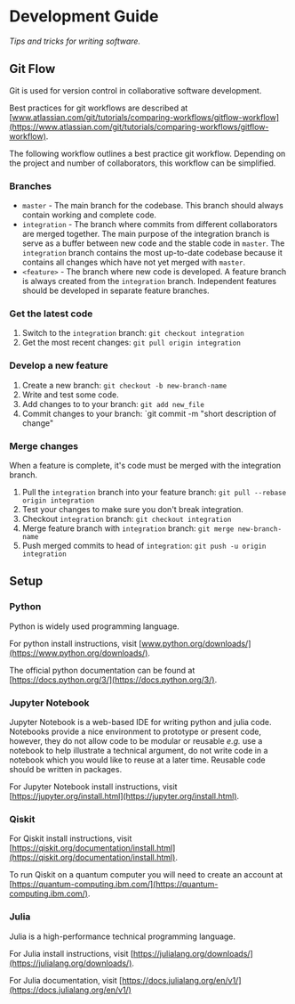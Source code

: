 # Development Guide

*Tips and tricks for writing software.*

## Git Flow

Git is used for version control in collaborative software development.

Best practices for git workflows are described at
[www.atlassian.com/git/tutorials/comparing-workflows/gitflow-workflow](https://www.atlassian.com/git/tutorials/comparing-workflows/gitflow-workflow).

The following workflow outlines a best practice git workflow. Depending on the project and number of collaborators, this workflow can be simplified.

### Branches

* `master` - The main branch for the codebase. This branch should always contain working and complete code.
* `integration` - The branch where commits from different collaborators are merged together. The main purpose of the integration branch is serve as a buffer between new code and the stable code in `master`. The `integration` branch contains the most up-to-date codebase because it contains all changes which have not yet merged with `master`. 
* `<feature>` - The branch where new code is developed. A feature branch is always created from the `integration` branch. Independent features should be developed in separate feature branches. 

### Get the latest code

1. Switch to the `integration` branch: `git checkout integration`
2. Get the most recent changes: `git pull origin integration`

### Develop a new feature

1. Create a new branch: `git checkout -b new-branch-name`
2. Write and test some code.
3. Add changes to to your branch: `git add new_file`
4. Commit changes to your branch: `git commit -m "short description of change"


### Merge changes

When a feature is complete, it's code must be merged with the integration branch.

1. Pull the `integration` branch into your feature branch: `git pull --rebase origin integration`
2. Test your changes to make sure you don't break integration.
3. Checkout `integration` branch: `git checkout integration`
4. Merge feature branch with `integration` branch: `git merge new-branch-name`
5. Push merged commits to head of `integration`: `git push -u origin integration`

## Setup

### Python

Python is widely used programming language. 

For python install instructions, visit [www.python.org/downloads/](https://www.python.org/downloads/).

The official python documentation can be found at [https://docs.python.org/3/](https://docs.python.org/3/).

### Jupyter Notebook

Jupyter Notebook is a web-based IDE for writing python and julia code. Notebooks provide a nice environment to prototype or present code, however, they do not allow code to be modular or reusable *e.g.* use a notebook to help illustrate a technical argument, do not write code in a notebook which you would like to reuse at a later time. Reusable code should be written in packages.

For Jupyter Notebook install instructions, visit [https://jupyter.org/install.html](https://jupyter.org/install.html).

### Qiskit

For Qiskit install instructions, visit [https://qiskit.org/documentation/install.html](https://qiskit.org/documentation/install.html).

To run Qiskit on a quantum computer you will need to create an account at [https://quantum-computing.ibm.com/](https://quantum-computing.ibm.com/).

### Julia

Julia is a high-performance technical programming language.

For Julia install instructions, visit [https://julialang.org/downloads/](https://julialang.org/downloads/).

For Julia documentation, visit [https://docs.julialang.org/en/v1/](https://docs.julialang.org/en/v1/)

